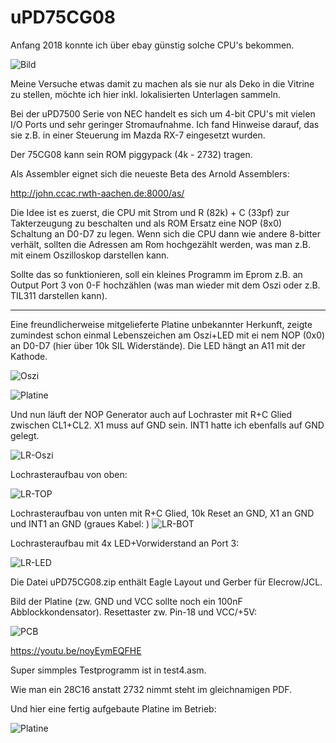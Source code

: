 # uPD75CG08

Anfang 2018 konnte ich über ebay günstig solche CPU's bekommen.

![Bild](https://github.com/petersieg/uPD75CG08/blob/master/uPD75CG08.jpg)

Meine Versuche etwas damit zu machen als sie nur als Deko in die Vitrine zu stellen, möchte ich hier inkl. lokalisierten Unterlagen sammeln.

Bei der uPD7500 Serie von NEC handelt es sich um 4-bit CPU's mit vielen I/O Ports und sehr geringer Stromaufnahme. Ich fand Hinweise darauf, das sie z.B. in einer Steuerung im Mazda RX-7 eingesetzt wurden.

Der 75CG08 kann sein ROM piggypack (4k - 2732) tragen.

Als Assembler eignet sich die neueste Beta des Arnold Assemblers:

http://john.ccac.rwth-aachen.de:8000/as/

Die Idee ist es zuerst, die CPU mit Strom und R (82k) + C (33pf)  zur Takterzeugung zu beschalten und als ROM Ersatz eine NOP (8x0) Schaltung an D0-D7 zu legen. Wenn sich die CPU dann wie andere 8-bitter verhält, sollten die Adressen am Rom hochgezählt werden, was man z.B. mit einem Oszilloskop darstellen kann.

Sollte das so funktionieren, soll ein kleines Programm im Eprom z.B. an Output Port 3 von 0-F hochzählen (was man wieder mit dem Oszi oder z.B. TIL311 darstellen kann).

---

Eine freundlicherweise mitgelieferte Platine unbekannter Herkunft, zeigte zumindest schon einmal Lebenszeichen am Oszi+LED mit ei
nem NOP (0x0) an D0-D7 (hier über 10k SIL Widerstände). Die LED hängt an A11 mit der Kathode.

![Oszi](https://github.com/petersieg/uPD75CG08/blob/master/uPD75CG08%2BNOP%2BOszi.JPG)

![Platine](https://github.com/petersieg/uPD75CG08/blob/master/uPD75CG08-Platine%2BNOP.JPG)

Und nun läuft der NOP Generator auch auf Lochraster mit R+C Glied zwischen CL1+CL2. X1 muss auf GND sein. INT1 hatte ich ebenfalls auf GND gelegt.

![LR-Oszi](https://github.com/petersieg/uPD75CG08/blob/master/uPD75CG08-LR-Oszi.JPG)

Lochrasteraufbau von oben:

![LR-TOP](https://github.com/petersieg/uPD75CG08/blob/master/uPD75CG08-LR-TOP.JPG)

Lochrasteraufbau von unten mit R+C Glied, 10k Reset an GND, X1 an GND und INT1 an GND (graues Kabel:
)
![LR-BOT](https://github.com/petersieg/uPD75CG08/blob/master/uPD75CG08-LR-BOT.JPG)

Lochrasteraufbau mit 4x LED+Vorwiderstand an Port 3:

![LR-LED](https://github.com/petersieg/uPD75CG08/blob/master/LR-Aufbau.JPG)

Die Datei uPD75CG08.zip enthält Eagle Layout und Gerber für Elecrow/JCL.

Bild der Platine (zw. GND und VCC sollte noch ein 100nF Abblockkondensator). Resettaster zw. Pin-18 und VCC/+5V:

![PCB](https://github.com/petersieg/uPD75CG08/blob/master/jclpcb.png)

https://youtu.be/noyEymEQFHE

Super simmples Testprogramm ist in test4.asm.

Wie man ein 28C16 anstatt 2732 nimmt steht im gleichnamigen PDF.

Und hier eine fertig aufgebaute Platine im Betrieb:

![Platine](https://github.com/petersieg/uPD75CG08/blob/master/uPD75CG08%20Platine.jpeg)



